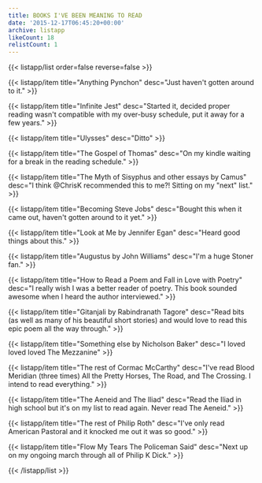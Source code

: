 ```yaml
---
title: BOOKS I'VE BEEN MEANING TO READ
date: '2015-12-17T06:45:20+00:00'
archive: listapp
likeCount: 18
relistCount: 1
---
```



{{< listapp/list order=false reverse=false >}}

   {{< listapp/item title="Anything Pynchon"
      desc="Just haven't gotten around to it." >}}

   {{< listapp/item title="Infinite Jest"
      desc="Started it, decided proper reading wasn't compatible with my over-busy schedule, put it away for a few years." >}}

   {{< listapp/item title="Ulysses"
      desc="Ditto" >}}

   {{< listapp/item title="The Gospel of Thomas"
      desc="On my kindle waiting for a break in the reading schedule." >}}

   {{< listapp/item title="The Myth of Sisyphus and other essays by Camus"
      desc="I think @ChrisK recommended this to me?! Sitting on my \"next\" list." >}}

   {{< listapp/item title="Becoming Steve Jobs"
      desc="Bought this when it came out, haven't gotten around to it yet." >}}

   {{< listapp/item title="Look at Me by Jennifer Egan"
      desc="Heard good things about this." >}}

   {{< listapp/item title="Augustus by John Williams"
      desc="I'm a huge Stoner fan." >}}

   {{< listapp/item title="How to Read a Poem and Fall in Love with Poetry"
      desc="I really wish I was a better reader of poetry. This book sounded awesome when I heard the author interviewed." >}}

   {{< listapp/item title="Gitanjali by Rabindranath Tagore"
      desc="Read bits (as well as many of his beautiful short stories) and would love to read this epic poem all the way through." >}}

   {{< listapp/item title="Something else by Nicholson Baker"
      desc="I loved loved loved The Mezzanine" >}}

   {{< listapp/item title="The rest of Cormac McCarthy"
      desc="I've read Blood Meridian (three times) All the Pretty Horses, The Road, and The Crossing. I intend to read everything." >}}

   {{< listapp/item title="The Aeneid and The Iliad"
      desc="Read the Iliad in high school but it's on my list to read again. Never read The Aeneid." >}}

   {{< listapp/item title="The rest of Philip Roth"
      desc="I've only read American Pastoral and it knocked me out it was so good." >}}

   {{< listapp/item title="Flow My Tears The Policeman Said"
      desc="Next up on my ongoing march through all of Philip K Dick." >}}

{{< /listapp/list >}}
